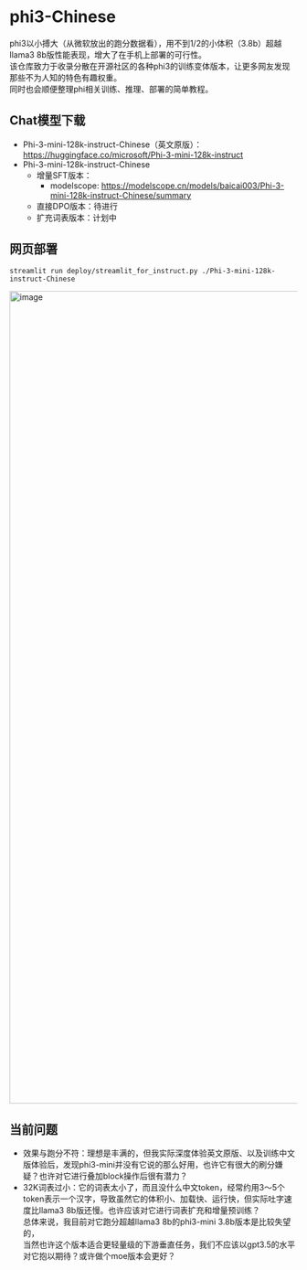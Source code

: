 # phi3-Chinese
phi3以小搏大（从微软放出的跑分数据看），用不到1/2的小体积（3.8b）超越llama3 8b版性能表现，增大了在手机上部署的可行性。  
该仓库致力于收录分散在开源社区的各种phi3的训练变体版本，让更多网友发现那些不为人知的特色有趣权重。  
同时也会顺便整理phi相关训练、推理、部署的简单教程。  

## Chat模型下载
- Phi-3-mini-128k-instruct-Chinese（英文原版）：https://huggingface.co/microsoft/Phi-3-mini-128k-instruct
- Phi-3-mini-128k-instruct-Chinese
  - 增量SFT版本：
    - modelscope: https://modelscope.cn/models/baicai003/Phi-3-mini-128k-instruct-Chinese/summary
  - 直接DPO版本：待进行
  - 扩充词表版本：计划中

## 网页部署
```
streamlit run deploy/streamlit_for_instruct.py ./Phi-3-mini-128k-instruct-Chinese
```
<img width="1422" alt="image" src="https://github.com/CrazyBoyM/phi3-Chinese/assets/35400185/f77754e7-016b-4a66-9d8c-3e493faa11cb">


## 当前问题
- 效果与跑分不符：理想是丰满的，但我实际深度体验英文原版、以及训练中文版体验后，发现phi3-mini并没有它说的那么好用，也许它有很大的刷分嫌疑？也许对它进行叠加block操作后很有潜力？
- 32K词表过小：它的词表太小了，而且没什么中文token，经常约用3～5个token表示一个汉字，导致虽然它的体积小、加载快、运行快，但实际吐字速度比llama3 8b版还慢。也许应该对它进行词表扩充和增量预训练？   
总体来说，我目前对它跑分超越llama3 8b的phi3-mini 3.8b版本是比较失望的，  
当然也许这个版本适合更轻量级的下游垂直任务，我们不应该以gpt3.5的水平对它抱以期待？或许做个moe版本会更好？
